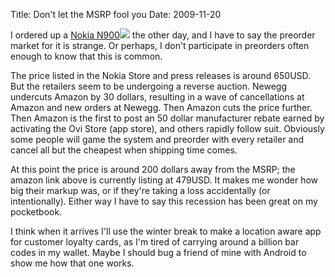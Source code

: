 Title: Don't let the MSRP fool you
Date: 2009-11-20

I ordered up a [Nokia N900][1]![][2] the other day, and I have to say the
preorder market for it is strange. Or perhaps, I don't participate in
preorders often enough to know that this is common.

The price listed in the Nokia Store and press releases is around 650USD. But
the retailers seem to be undergoing a reverse auction. Newegg undercuts Amazon
by 30 dollars, resulting in a wave of cancellations at Amazon and new orders
at Newegg. Then Amazon cuts the price further. Then Amazon is the first to
post an 50 dollar manufacturer rebate earned by activating the Ovi Store (app
store), and others rapidly follow suit. Obviously some people will game the
system and preorder with every retailer and cancel all but the cheapest when
shipping time comes.

At this point the price is around 200 dollars away from the MSRP; the amazon
link above is currently listing at 479USD. It makes me wonder how big their
markup was, or if they're taking a loss accidentally (or intentionally).
Either way I have to say this recession has been great on my pocketbook.

I think when it arrives I'll use the winter break to make a location aware app
for customer loyalty cards, as I'm tired of carrying around a billion bar
codes in my wallet. Maybe I should bug a friend of mine with Android to show
me how that one works.

   [1]: http://www.amazon.com/gp/product/B002OB49SW?ie=UTF8&tag=jlduggesblog-20&linkCode=as2&camp=1789&creative=390957&creativeASIN=B002OB49SW

   [2]: http://www.assoc-amazon.com/e/ir?t=jlduggesblog-20&l=as2&o=1&a=B002OB49SW

